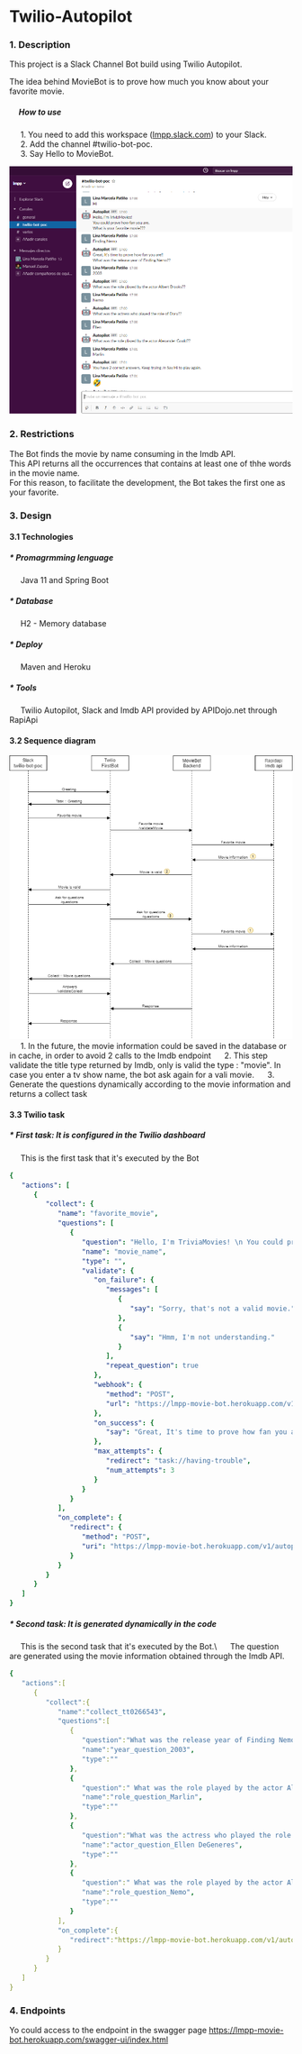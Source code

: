 # Twilio-Autopilot

### 1. Description 

This project is a Slack Channel Bot build using Twilio Autopilot.

The idea behind MovieBot is to prove how much you know about your favorite movie. 
##### &nbsp;&nbsp;&nbsp;&nbsp; How to use
&nbsp;&nbsp;&nbsp;&nbsp; 1. You need to add this workspace ([lmpp.slack.com](https://join.slack.com/t/lmpp/shared_invite/zt-mj635cmo-AMrRF~LhoyqDWTy5WYfTsQ)) to your Slack. \
&nbsp;&nbsp;&nbsp;&nbsp; 2. Add the channel #twilio-bot-poc.\
&nbsp;&nbsp;&nbsp;&nbsp; 3. Say Hello to MovieBot.

![Slack](slack.png)


### 2. Restrictions
The Bot finds the movie by name consuming in the Imdb API. \
This API returns all the occurrences that contains at least one of thhe words in the movie name. \
For this reason, to facilitate the development, the Bot takes the first one as your favorite.  


### 3. Design

#### 3.1 Technologies

##### * Promagrmming lenguage
&nbsp;&nbsp;&nbsp;&nbsp; Java 11 and Spring Boot

##### * Database
&nbsp;&nbsp;&nbsp;&nbsp; H2 - Memory database

##### * Deploy
&nbsp;&nbsp;&nbsp;&nbsp; Maven and Heroku

##### * Tools
&nbsp;&nbsp;&nbsp;&nbsp; Twilio Autopilot, Slack and Imdb API provided by APIDojo.net through RapiApi


#### 3.2 Sequence diagram

![Diagram](diagram.png)
&nbsp;&nbsp;&nbsp;&nbsp; 1. In the future, the movie information could be saved in the database or in cache, in order to avoid 2 calls to the Imdb endpoint
&nbsp;&nbsp;&nbsp;&nbsp; 2. This step validate the title type returned by Imdb, only is valid the type : "movie". In case you enter a tv show name, the bot ask again for a vali movie.
&nbsp;&nbsp;&nbsp;&nbsp; 3. Generate the questions dynamically according to the movie information  and returns a collect task

#### 3.3 Twilio task

##### * First task: It is configured in the Twilio dashboard
&nbsp;&nbsp;&nbsp;&nbsp; This is the first task that it's executed by the Bot
```yaml
{
   "actions": [
      {
         "collect": {
            "name": "favorite_movie",
            "questions": [
               {
                  "question": "Hello, I'm TriviaMovies! \n You could prove how fan you are. \n What is your favorite movie???",
                  "name": "movie_name",
                  "type": "",
                  "validate": {
                     "on_failure": {
                        "messages": [
                           {
                              "say": "Sorry, that's not a valid movie."
                           },
                           {
                              "say": "Hmm, I'm not understanding."
                           }
                        ],
                        "repeat_question": true
                     },
                     "webhook": {
                        "method": "POST",
                        "url": "https://lmpp-movie-bot.herokuapp.com/v1/autopilot/validateMovie"
                     },
                     "on_success": {
                        "say": "Great, It's time to prove how fan you are!!"
                     },
                     "max_attempts": {
                        "redirect": "task://having-trouble",
                        "num_attempts": 3
                     }
                  }
               }
            ],
            "on_complete": {
               "redirect": {
                  "method": "POST",
                  "uri": "https://lmpp-movie-bot.herokuapp.com/v1/autopilot/questions"
               }
            }
         }
      }
   ]
}
```

##### * Second task: It is generated dynamically in the code
&nbsp;&nbsp;&nbsp;&nbsp; This is the second task that it's executed by the Bot.\ 
&nbsp;&nbsp;&nbsp;&nbsp; The question are generated using the movie information obtained through the Imdb API.
```yaml
{
   "actions":[
      {
         "collect":{
            "name":"collect_tt0266543",
            "questions":[
               {
                  "question":"What was the release year of Finding Nemo??",
                  "name":"year_question_2003",
                  "type":""
               },
               {
                  "question":" What was the role played by the actor Albert Brooks??",
                  "name":"role_question_Marlin",
                  "type":""
               },
               {
                  "question":"What was the actress who played the role of Dory??",
                  "name":"actor_question_Ellen DeGeneres",
                  "type":""
               },
               {
                  "question":" What was the role played by the actor Alexander Gould??",
                  "name":"role_question_Nemo",
                  "type":""
               }
            ],
            "on_complete":{
               "redirect":"https://lmpp-movie-bot.herokuapp.com/v1/autopilot/validateCollect/"
            }
         }
      }
   ]
}
```

### 4. Endpoints

Yo could access to  the endpoint in the swagger page
https://lmpp-movie-bot.herokuapp.com/swagger-ui/index.html


